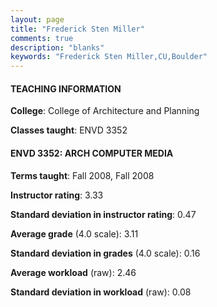 ```yaml
---
layout: page
title: "Frederick Sten Miller" 
comments: true
description: "blanks"
keywords: "Frederick Sten Miller,CU,Boulder"
---
```

<head>
<script src="https://ajax.googleapis.com/ajax/libs/jquery/2.1.3/jquery.min.js"></script>
<script src="https://dl.dropboxusercontent.com/s/pc42nxpaw1ea4o9/highcharts.js?dl=0"></script>
<!-- <script src="../assets/js/highcharts.js"></script> -->
<style type="text/css">@font-face {
	font-family: "Bebas Neue";
	src: url(https://www.filehosting.org/file/details/544349/BebasNeue Regular.otf) format("opentype");
	}
	h1.Bebas { 
		font-family: "Bebas Neue", Verdana, Tahoma;
	}
</style>
</head>
	   
#### TEACHING INFORMATION

**College**: College of Architecture and Planning

**Classes taught**: ENVD 3352

#### ENVD 3352: ARCH COMPUTER MEDIA

**Terms taught**: Fall 2008, Fall 2008

**Instructor rating**: 3.33

**Standard deviation in instructor rating**: 0.47

**Average grade** (4.0 scale): 3.11

**Standard deviation in grades** (4.0 scale): 0.16

**Average workload** (raw): 2.46

**Standard deviation in workload** (raw): 0.08

